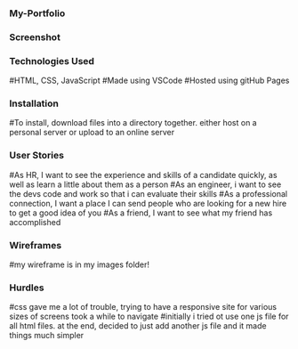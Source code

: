 ### My-Portfolio ###



### Screenshot ###



### Technologies Used ###
#HTML, CSS, JavaScript
#Made using VSCode
#Hosted using gitHub Pages


### Installation ###
#To install, download files into a directory together. either host on a personal server or upload to an online server



### User Stories ###

#As HR, I want to see the experience and skills of a candidate quickly, as well as learn a little about them as a person
#As an engineer, i want to see the devs code and work so that i can evaluate their skills
#As a professional connection, I want a place I can send people who are looking for a new hire to get a good idea of you
#As a friend, I want to see what my friend has accomplished




### Wireframes ###

#my wireframe is in my images folder!




### Hurdles ###

#css gave me a lot of trouble, trying to have a responsive site for various sizes of screens took a while to navigate
#initially i tried ot use one js file for all html files. at the end, decided to just add another js file and it made things much simpler
